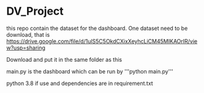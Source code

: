 # DV_Project

this repo contain the dataset for the dashboard. One dataset need to be download, that is https://drive.google.com/file/d/1ulS5C5OkdCXixXeyhcLiCM45MIKAOrIR/view?usp=sharing

Download and put it in the same folder as this

main.py is the dashboard which can be run by 
'''python main.py'''

python 3.8 if use and dependencies are in requirement.txt

